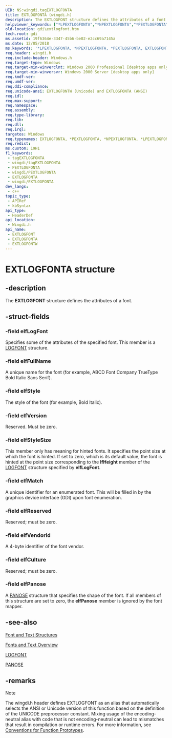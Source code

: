 ```yaml
---
UID: NS:wingdi.tagEXTLOGFONTA
title: EXTLOGFONTA (wingdi.h)
description: The EXTLOGFONT structure defines the attributes of a font. (ANSI)
helpviewer_keywords: ["*LPEXTLOGFONTA","*NPEXTLOGFONTA","*PEXTLOGFONTA","EXTLOGFONT","EXTLOGFONT structure [Windows GDI]","EXTLOGFONTA","EXTLOGFONTW","PEXTLOGFONT","PEXTLOGFONT structure pointer [Windows GDI]","_win32_EXTLOGFONT_str","gdi.extlogfont","wingdi/EXTLOGFONT","wingdi/EXTLOGFONTA","wingdi/EXTLOGFONTW","wingdi/PEXTLOGFONT"]
old-location: gdi\extlogfont.htm
tech.root: gdi
ms.assetid: 19f6364e-3347-45b6-be02-e2cc69a7145a
ms.date: 12/05/2018
ms.keywords: '*LPEXTLOGFONTA, *NPEXTLOGFONTA, *PEXTLOGFONTA, EXTLOGFONT, EXTLOGFONT structure [Windows GDI], EXTLOGFONTA, EXTLOGFONTW, PEXTLOGFONT, PEXTLOGFONT structure pointer [Windows GDI], _win32_EXTLOGFONT_str, gdi.extlogfont, wingdi/EXTLOGFONT, wingdi/EXTLOGFONTA, wingdi/EXTLOGFONTW, wingdi/PEXTLOGFONT'
req.header: wingdi.h
req.include-header: Windows.h
req.target-type: Windows
req.target-min-winverclnt: Windows 2000 Professional [desktop apps only]
req.target-min-winversvr: Windows 2000 Server [desktop apps only]
req.kmdf-ver: 
req.umdf-ver: 
req.ddi-compliance: 
req.unicode-ansi: EXTLOGFONTW (Unicode) and EXTLOGFONTA (ANSI)
req.idl: 
req.max-support: 
req.namespace: 
req.assembly: 
req.type-library: 
req.lib: 
req.dll: 
req.irql: 
targetos: Windows
req.typenames: EXTLOGFONTA, *PEXTLOGFONTA, *NPEXTLOGFONTA, *LPEXTLOGFONTA
req.redist: 
ms.custom: 19H1
f1_keywords:
 - tagEXTLOGFONTA
 - wingdi/tagEXTLOGFONTA
 - PEXTLOGFONTA
 - wingdi/PEXTLOGFONTA
 - EXTLOGFONTA
 - wingdi/EXTLOGFONTA
dev_langs:
 - c++
topic_type:
 - APIRef
 - kbSyntax
api_type:
 - HeaderDef
api_location:
 - Wingdi.h
api_name:
 - EXTLOGFONT
 - EXTLOGFONTA
 - EXTLOGFONTW
---
```


# EXTLOGFONTA structure


## -description

The <b>EXTLOGFONT</b> structure defines the attributes of a font.

## -struct-fields

### -field elfLogFont

Specifies some of the attributes of the specified font. This member is a <a href="/windows/desktop/api/wingdi/ns-wingdi-logfonta">LOGFONT</a> structure.

### -field elfFullName

A unique name for the font (for example, ABCD Font Company TrueType Bold Italic Sans Serif).

### -field elfStyle

The style of the font (for example, Bold Italic).

### -field elfVersion

Reserved. Must be zero.

### -field elfStyleSize

This member only has meaning for hinted fonts. It specifies the point size at which the font is hinted. If set to zero, which is its default value, the font is hinted at the point size corresponding to the <b>lfHeight</b> member of the <a href="/windows/desktop/api/wingdi/ns-wingdi-logfonta">LOGFONT</a> structure specified by <b>elfLogFont</b>.

### -field elfMatch

A unique identifier for an enumerated font. This will be filled in by the graphics device interface (GDI) upon font enumeration.

### -field elfReserved

Reserved; must be zero.

### -field elfVendorId

A 4-byte identifier of the font vendor.

### -field elfCulture

Reserved; must be zero.

### -field elfPanose

A <a href="/windows/desktop/api/wingdi/ns-wingdi-panose">PANOSE</a> structure that specifies the shape of the font. If all members of this structure are set to zero, the <b>elfPanose</b> member is ignored by the font mapper.

## -see-also

<a href="/windows/desktop/gdi/font-and-text-structures">Font and Text Structures</a>



<a href="/windows/desktop/gdi/fonts-and-text">Fonts and Text Overview</a>



<a href="/windows/desktop/api/wingdi/ns-wingdi-logfonta">LOGFONT</a>



<a href="/windows/desktop/api/wingdi/ns-wingdi-panose">PANOSE</a>

## -remarks

> [!NOTE]
> The wingdi.h header defines EXTLOGFONT as an alias that automatically selects the ANSI or Unicode version of this function based on the definition of the UNICODE preprocessor constant. Mixing usage of the encoding-neutral alias with code that is not encoding-neutral can lead to mismatches that result in compilation or runtime errors. For more information, see [Conventions for Function Prototypes](/windows/win32/intl/conventions-for-function-prototypes).
